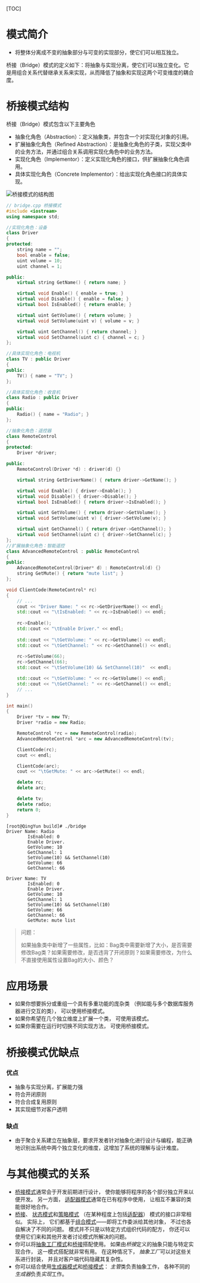 [TOC]

# 模式简介

- 将整体分离成不变的抽象部分与可变的实现部分，使它们可以相互独立。

桥接（Bridge）模式的定义如下：将抽象与实现分离，使它们可以独立变化。它是用组合关系代替继承关系来实现，从而降低了抽象和实现这两个可变维度的耦合度。



# 桥接模式结构

桥接（Bridge）模式包含以下主要角色

- 抽象化角色（Abstraction）：定义抽象类，并包含一个对实现化对象的引用。
- 扩展抽象化角色（Refined Abstraction）：是抽象化角色的子类，实现父类中的业务方法，并通过组合关系调用实现化角色中的业务方法。
- 实现化角色（Implementor）：定义实现化角色的接口，供扩展抽象化角色调用。
- 具体实现化角色（Concrete Implementor）：给出实现化角色接口的具体实现。

![桥接模式的结构图](assets/3-1Q115125253H1.gif)



```cpp
// bridge.cpp 桥接模式
#include <iostream>
using namespace std;

//实现化角色：设备
class Driver
{
protected:
    string name = "";
    bool enable = false;
    uint volume = 10;
    uint channel = 1;

public:
    virtual string GetName() { return name; }

    virtual void Enable() { enable = true; }
    virtual void Disable() { enable = false; }
    virtual bool IsEnabled() { return enable; }

    virtual uint GetVolume() { return volume; }
    virtual void SetVolume(uint v) { volume = v; }

    virtual uint GetChannel() { return channel; }
    virtual void SetChannel(uint c) { channel = c; }
};

//具体实现化角色：电视机
class TV : public Driver
{
public:
    TV() { name = "TV"; }
};

//具体实现化角色：收音机
class Radio : public Driver
{
public:
    Radio() { name = "Radio"; }
};

//抽象化角色：遥控器
class RemoteControl
{
protected:
    Driver *driver;

public:
    RemoteControl(Driver *d) : driver(d) {}

    virtual string GetDriverName() { return driver->GetName(); }

    virtual void Enable() { driver->Enable(); }
    virtual void Disable() { driver->Disable(); }
    virtual bool IsEnabled() { return driver->IsEnabled(); }

    virtual uint GetVolume() { return driver->GetVolume(); }
    virtual void SetVolume(uint v) { driver->SetVolume(v); }

    virtual uint GetChannel() { return driver->GetChannel(); }
    virtual void SetChannel(uint c) { driver->SetChannel(c); }
};
//扩展抽象化角色：智能遥控
class AdvancedRemoteControl : public RemoteControl
{
public:
    AdvancedRemoteControl(Driver* d) : RemoteControl(d) {}
    string GetMute() { return "mute list"; }
};

void ClientCode(RemoteControl* rc)
{
    // ...
    cout << "Driver Name: " << rc->GetDriverName() << endl;
    std::cout << "\tIsEnabled: " << rc->IsEnabled() << endl;
    
    rc->Enable();
    std::cout << "\tEnable Driver." << endl;
    
    std::cout << "\tGetVolume: " << rc->GetVolume() << endl;
    std::cout << "\tGetChannel: " << rc->GetChannel() << endl;
    
    rc->SetVolume(66);
    rc->SetChannel(66);
    std::cout << "\tSetVolume(10) && SetChannel(10)"  << endl;

    std::cout << "\tGetVolume: " << rc->GetVolume() << endl;
    std::cout << "\tGetChannel: " << rc->GetChannel() << endl;
    // ...
}

int main()
{
    Driver *tv = new TV;
    Driver *radio = new Radio;

    RemoteControl *rc = new RemoteControl(radio);
    AdvancedRemoteControl *arc = new AdvancedRemoteControl(tv);

    ClientCode(rc);
    cout << endl;

    ClientCode(arc);
    cout << "\tGetMute: " << arc->GetMute() << endl;

    delete rc;
    delete arc;

    delete tv;
    delete radio;
    return 0;
}
```

```shell
[root@QingYun build]# ./bridge 
Driver Name: Radio
        IsEnabled: 0
        Enable Driver.
        GetVolume: 10
        GetChannel: 1
        SetVolume(10) && SetChannel(10)
        GetVolume: 66
        GetChannel: 66

Driver Name: TV
        IsEnabled: 0
        Enable Driver.
        GetVolume: 10
        GetChannel: 1
        SetVolume(10) && SetChannel(10)
        GetVolume: 66
        GetChannel: 66
        GetMute: mute list
```



> 问题：
>
> 如果抽象类中新增了一些属性，比如：Bag类中需要新增了大小，是否需要修改Bag类？如果需要修改，是否违背了开闭原则？如果需要修改，为什么不直接使用属性设置Bag的大小、颜色？





# 应用场景

- 如果你想要拆分或重组一个具有多重功能的庞杂类 （例如能与多个数据库服务器进行交互的类）， 可以使用桥接模式。
- 如果你希望在几个独立维度上扩展一个类， 可使用该模式。
-  如果你需要在运行时切换不同实现方法， 可使用桥接模式。





# 桥接模式优缺点

### 优点

- 抽象与实现分离，扩展能力强
- 符合开闭原则
- 符合合成复用原则
- 其实现细节对客户透明

### 缺点

- 由于聚合关系建立在抽象层，要求开发者针对抽象化进行设计与编程，能正确地识别出系统中两个独立变化的维度，这增加了系统的理解与设计难度。



# 与其他模式的关系

- [桥接模式](https://refactoringguru.cn/design-patterns/bridge)通常会于开发前期进行设计， 使你能够将程序的各个部分独立开来以便开发。 另一方面， [适配器模式](https://refactoringguru.cn/design-patterns/adapter)通常在已有程序中使用， 让相互不兼容的类能很好地合作。
- [桥接](https://refactoringguru.cn/design-patterns/bridge)、 [状态模式](https://refactoringguru.cn/design-patterns/state)和[策略模式](https://refactoringguru.cn/design-patterns/strategy) （在某种程度上包括[适配器](https://refactoringguru.cn/design-patterns/adapter)） 模式的接口非常相似。 实际上， 它们都基于[组合模式](https://refactoringguru.cn/design-patterns/composite)——即将工作委派给其他对象， 不过也各自解决了不同的问题。 模式并不只是以特定方式组织代码的配方， 你还可以使用它们来和其他开发者讨论模式所解决的问题。
- 你可以将[抽象工厂模式](https://refactoringguru.cn/design-patterns/abstract-factory)和[桥接](https://refactoringguru.cn/design-patterns/bridge)搭配使用。 如果由*桥接*定义的抽象只能与特定实现合作， 这一模式搭配就非常有用。 在这种情况下， *抽象工厂*可以对这些关系进行封装， 并且对客户端代码隐藏其复杂性。
- 你可以结合使用[生成器模式](https://refactoringguru.cn/design-patterns/builder)和[桥接模式](https://refactoringguru.cn/design-patterns/bridge)： *主管*类负责抽象工作， 各种不同的*生成器*负责*实现*工作。